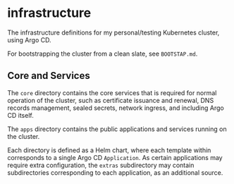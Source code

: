 
# infrastructure

The infrastructure definitions for my personal/testing Kubernetes cluster, using Argo CD.

For bootstrapping the cluster from a clean slate, see `BOOTSTAP.md`.

## Core and Services

The `core` directory contains the core services that is required for normal operation of the cluster, such as certificate issuance and renewal, DNS records management, sealed secrets, network ingress, and including Argo CD itself.

The `apps` directory contains the public applications and services running on the cluster.

Each directory is defined as a Helm chart, where each template within corresponds to a single Argo CD `Application`. As certain applications may require extra configuration, the `extras` subdirectory may contain subdirectories corresponding to each application, as an additional source.

